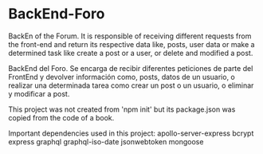 # BackEnd-Foro
BackEn of the Forum. It is responsible of receiving different requests from the front-end and return its respective data like, posts, user data or make a determined task like create a post or a user, or delete and modified a post.

BackEnd del Foro. Se encarga de recibir diferentes peticiones de parte del FrontEnd y devolver información como, posts, datos de un usuario, o realizar una determinada tarea como crear un post o un usuario, o eliminar y modificar a post.

This project was not created from 'npm init' but its package.json was copied from the code of a book.

Important dependencies used in this project:
apollo-server-express
bcrypt
express
graphql
graphql-iso-date
jsonwebtoken
mongoose